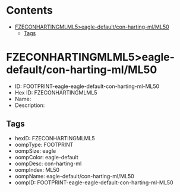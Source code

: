 



Contents
========

* [FZECONHARTINGMLML5>eagle-default/con-harting-ml/ML50](#fzeconhartingmlml5eagle-defaultcon-harting-mlml50)
	* [Tags](#tags)

# FZECONHARTINGMLML5>eagle-default/con-harting-ml/ML50

- ID: FOOTPRINT-eagle-eagle-default-con-harting-ml-ML50
- Hex ID: FZECONHARTINGMLML5
- Name: 
- Description: 

## Tags

- hexID: FZECONHARTINGMLML5
- oompType: FOOTPRINT
- oompSize: eagle
- oompColor: eagle-default
- oompDesc: con-harting-ml
- oompIndex: ML50
- oompName: eagle-default/con-harting-ml/ML50
- oompID: FOOTPRINT-eagle-eagle-default-con-harting-ml-ML50
